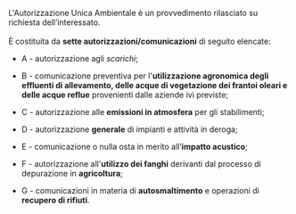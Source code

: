 L'Autorizzazione Unica Ambientale è un provvedimento rilasciato su richiesta dell’interessato.
<br><br>
È costituita da **sette autorizzazioni/comunicazioni** di seguito elencate:
- A - autorizzazione agli *scarichi*;
- B - comunicazione preventiva per l'**utilizzazione agronomica degli effluenti di allevamento, delle acque di vegetazione dei frantoi oleari e delle acque reflue** provenienti dalle aziende ivi previste;
- C - autorizzazione alle **emissioni in atmosfera** per gli stabilimenti;

- D - autorizzazione **generale** di impianti e attività in deroga;

- E - comunicazione o nulla osta in merito all’**impatto acustico**;

- F - autorizzazione all'**utilizzo dei fanghi** derivanti dal processo di depurazione in **agricoltura**;

- G - comunicazioni in materia di **autosmaltimento** e operazioni di **recupero di rifiuti**.
